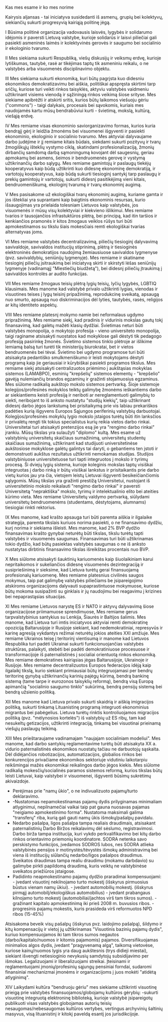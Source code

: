 Kas mes esame ir ko mes norime


Kairysis aljansas - tai iniciatyva susidedanti iš asmenų, grupių bei kolektyvų, siekiančių sukurti progresyvią kairiąją politinę jėgą.

I Būsima politinė organizacija vadovausis laisvės, lygybės ir solidarumo idėjomis ir paversti Lietuvą valstybe, kurioje solidarūs ir laisvi piliečiai gali pasiekti asmeninės laimės ir kolektyvinės gerovės ir saugumo bei socialinio ir ekologinio tvarumo.

II Mes siekiama sukurti Respubliką, viešų diskusijų ir veiksmų erdvę, kurioje lytiškumas, tautybė, rasė ar tikėjimas taptų tik asmeniniu reikalu, o ne valstybės arba visuomenės disciplinavimo objektu.

III Mes siekiama sukurti ekonomiką, kuri būtų pagrįsta kuo didesniu ekonomikos demokratizavimu bei aiškia, politiškai apspręsta skirtimi tarp sričių, kuriose turi veikti rinkos taisyklės, aktyviu valstybės vaidmeniu užtikrinant visiems vienodą ir sąžiningą rinkos veikimą šiose srityse. Mes siekiame apibrėžti ir atskirti sritis, kurios būtų laikomos viešuoju gėriu ("commons") - taigi dalykais, procesais bei sąvokomis, kuriais mes naudojamės kartu mūsų bendrabūviui kurti - švietimą, mokslą, kultūrą, viešąją erdvę.

IV Mes remiame visas ekonominio saviorganizavimo formas, kurios kuria bendrąjį gėrį ir leidžia žmonėms bei visuomenei išgyventi ir pasiekti ekonominio, ekologinio ir socialinio tvarumo. Mes aktyviai dalyvaujame darbo judėjime ir jį remiame kitais būdais, siekdami sukurti pozityvų ir tvarų žmogiškųjų išteklių vystymo ciklą, skatindami profesionalizaciją, žmonių dirbančių samdomą darbą sąmoningumą kovojant dėl saugesnių, geriau apmokamų bei asmens, šeimos ir bendruomenės gerovę ir vystymą užtikrinančių darbo sąlygų. Mes remiame gamintojų ir paslaugų tiekėjų kooperatyvus kaip būdą užtikrinti kuo didesnę ekonominę demokratiją, ir vartotojų kooperatyvus, kaip būdą sukurti tiesioginį santykį tarp paslaugų ir prekių gamintojų ir vartotojų, sukurti didesnį pasitikėjimą vieni kitais, bendruomeniškumą, ekologinį tvarumą ir tvarų ekonominį augimą. 

V Mes pasisakome už ekologiškai tvarų ekonominį augimą, kuriame gamta ir jos ištekliai yra suprantami kaip baigtinis ekonominis resursas, kurio išsaugojimas yra prielaida tolesniam Lietuvos kaip valstybės, jos visuomenės ir mūsų visų kolektyviai ir kiekvieno išlikimui. Mes remiame tvarios ir tausojančios infrastuktūros plėtrą, bei principą, kad itin taršios ir kenkiančios pramonės ir kitos žmogaus veiklos rūšys turi būti apmokestinamos su tikslu šiais mokesčiais remti ekologiškai tvarias alternatyvas joms.

VI Mes remiame valstybės decentralizavimą, piliečių tiesioginį dalyvavimą savivaldoje, savivaldos institucijų stiprinimą, plėtrą ir tiesioginės elektroninės demokratijos naudojimą žemiausiuose savivaldos lygmenyse (pvz. savivaldybių, seniūnijų lygmenyje). Mes remiame ir skatiname tiesioginį piliečių įsitraukimą bei iniciatyvą skirti ir skirstyti lėšas seniūnijų lygmenyje (vadinamąjį "Miestiečių biudžetą"), bei didesnį piliečių įtraukimą į savivaldos kontrolės ar audito funkcijas.

VII Mes remiame žmogaus teisių plėtrą lygių teisių, lyčių lygybės, LGBTIQ klausimais. Mes manome kad valstybė privalo užtikrinti lygias, vienodas ir visuotines teises į lygų teisinį pripažinimą, reprodukcinę sveikatą, apsaugą nuo smurto, apsaugą nuo diskriminacijos dėl lyties, tautybės, rasės, religijos ar kitų identiteto aspektų. 

VIII   Mes remiame platesnį mokymo namie bei neformalaus ugdymo pripražinimą. Mes remiame siekį, kad pradinis ir vidurinis mokslas gautų tokį finansavimą, kad galėtų mažėti klasių dydžiai.
Švietimas neturi būti valstybės monopolija, o mokytojo profesija - vieno universiteto monopolija, taigi raginame atsisakyti nuostatos kad mokyklose gali dėstyti tik pedagogo profesiją pasirinkę žmonės. Švietimo sistemos tinklo plėtroje ar išlikime lemiamą balsą turi turėti tik ministerijų biurokratai, bet ir vietos bendruomenės bei tėvai. Švietimo bei ugdymo programose turi būti atsisakyta pedantiško smulkmeniškumo ir leisti mokytojams dėstyti programą kaip jie geriausiai ir kūrybiškai pasiekti programos tikslus. Mes remiame siekį atsisakyti centralizuotos priėmimo į aukštąsias mokyklas sistemos (LAMABPO), esminių "krepšelių" sistemos elementų - "krepšelio" gavėją nulemiančių brandos egzaminų ir gražinti stojamuosius egzaminus. Mes siūlome radikalią aukštojo mokslo sistemos pertvarką. Šioje sistemoje kolegijos/profesinės mokyklos teiktų galimybę žmonėms ieškantiems darbo ar siekiantiems keisti profesiją ir neriboti ar nereglamentuoti galimybių to siekti, neribojant to iš anksto nustatytu "studijų kiekių", taip užtikrinant didesnį darbo jėgos lankstumą bei prisitaikymą prie vis labiau prekariškos padėties kurią išgyvens Europos Sąjungos periferinių valstybių darbuotojai. Kolegijos/profesinės mokyklų lygio mokslo įstaigos turėtų būti itin lanksčios ir privalėtų rengti tik tokius specialistus kurių reikia vietos darbo rinkai. Universitetai turi atsisakyti pretenzijos esą jie yra "rengimo darbo rinkai" įrankiu. Mūsų tikslas yra sulaužyti "diplomo" kultą. Mes esame už valstybinių universitetų skaičiaus sumažinimą, universitetų studentų skaičiaus sumažinimą, užtikrinant kad studijuoti universitetinėse aukštosiose mokyklose galėtų galintys tai daryti, o gebantiems ten įstoti ir demonstruoti aukštus rezultatus užtikrinti nemokamas studijas. Studijos valstybiniuose universitetuose turi tapti integruotos į mokslo ir tyrimų procesą. Ši dviejų lygių sistema, kurioje koleginis mokslas taptų visiškai integruotas į darbo rinką ir būtų visiškai lankstus ir prisitaikantis prie darbo vietų kurios jau yra čia, vietojem leistų Lietuvai išgyventi besikeičiančiomis sąlygomis. Mūsų tikslas yra gražinti prestižą Universitetui, nustojant iš universitetinio mokslo reikalauti "rengimo darbo rinkai" ir paversti Universitetą "nepraktiška" mokslo, tyrimų ir intelektualinio elito bei ateities kūrimo vieta. Mes remiame Universitetų valdymo pertvarką, siūlydami universitetų bendruomenėms (studentams, dėstytojams, alumnams) tiesiogiai rinkti rektorius.

IX Mes manome, kad krašto apsauga turi būti paremta aiškia ir ilgalaike strategija, paremta tikslais kuriuos norima pasiekti, o ne finansavimo dydžiu, kurį norima ir siekiama išleisti. Mes manome, kad 2% BVP dydžio finansavimas krašto gynybai neturėtų būti tikslas, tikslu turėtų tapti valstybės ir visuomenės saugumas. Finansavimas turi būti užtikrinamas tokio dydžio, kad būtų pasiektas valstybės saugumas o ne iš anksto nustatytas dirbtinis finansavimo tikslas išreikštas procentais nuo BVP. 

X Mes siūlome atsisakyti šauktinių kariuomenės kaip šiuolaikiniam karui nepritaikomos ir sukeliančios didesnę visuomenės dezintegraciją ir susipriešinimą ir sieksime, kad Lietuva turėtų gerai finansuojamą profesionalų kariuomenę. Mes remiame platesnius civilinės saugos mokymus, taip pat galimybę valstybės piliečiams be įsipareigojimo atskiroms organizacijoms dalyvauti supaprastintuose mokymuose, kuriose būtų mokoma susipažinti su ginklais ir jų naudojimu bei reagavimu į krizines bei nepaprastąsias situacijas.

XI   Mes remiame Lietuvos narystę ES ir NATO ir aktyvų dalyvavimą šiose organizacijose priimamuose sprendimuose, Mes remiame gerus tarpvalstybinius santykius su Lenkija, Šiaurės ir Baltijos šalimis. 
Mes manome, kad Lietuva turi imtis iniciatyvos aktyviai remti demokratinę opoziciją Baltarusijoje ir Rusijoje siekiant, kad nedemokratiniai, represyvūs ir karinę agresiją vykdantys režimai neturėtų jokios ateities XXI amžiuje. Mes remiame Ukrainos teisę į teritorinį vientisumą ir manome kad Lietuvos Respublika turi padėti Ukrainai sukurti funkcionuojančias valstybės struktūras, palaikyti, stebėti bei padėti demokratiniuose procesuose ir transformacijoje iš paternalistinės į socialiai orientuotą rinkos ekonomiką.
Mes remiame demokratines kairiąsias jėgas Baltarusijoje, Ukrainoje ir Rusijoje. 
Mes remiame decentralizuotos Europos federacijos idėją kaip ilgalaikį tikslą, kurio siekiant primiausiai būtų integruojamasi per bendrų teritorinę gynybą užtikrinančių karinių pajėgų kūrimą, bendrą bankinę sistemą (tame tarpe ir eurozonos taisyklių reformą), bendrą visą Europą apimančią "socialinio saugumo tinklo" sukūrimą, bendrą pensijų sistemą bei bendrą užsienio politiką.

XII Mes manome kad Lietuva privalo sukurti skaidrią ir aiškią imigracijos politiką, sukurti tinkamą Lituanistinę programą integruoti ekonominius migrantus bei pabėgelius. Lietuva turėtų rinktis kontroliuojamos migracijos politiką (pvz. "mėlynosios kortelės") iš valstybių už ES ribų, tam kad nesukeltų getizacijos, užtikrinti integraciją, tinkamą bei visuotinai prieinamą viešųjų paslaugų teikimą. 

XIII Mes prieštaraujame vadinamajam "naujajam socialiniam modeliui". Mes manome, kad darbo  santykių reglamentavime turėtų būti atsisakyta XX a. vidurio paternalistinės ekonomikos nuostatų tačiau ne darbuotojų sąskaita. Dėl didėjančios robotizacijos, automatizacijos, globalios rinkos bei konkurencijos privačiame ekonomikos sektoriuje vidutiniu laikotarpiu reikšmingai mažės ekonomikai reikalingos darbo jėgos kiekis. Mes siūlome radikalią mokesčių/socialinės paramos sistemos reformą, kurios tikslas būtų leisti Lietuvai, kaip valstybei ir visuomenei, išgyventi būsimų sukrėtimų akivaizdoje.
- Perėjimas prie "namų ūkio", o ne indivualizuoto pajamų/turto deklaravimo.
- -Nustatomas nepamokestinamas pajamų dydis prilyginamas minimaliam atlyginimui, nepilnamečiai vaikai taip pat gauna nuosavas pajamas "neigiamo apmokestinimo forma". Nustatoma maksimali galima "transferų" riba, kurią gali gauti namų ūkis išmokų/pašalpų pavidalu.
- Nedarbo pašalpa, ligos pašalpa tampa realiais draudimais, atsisakant paternalistinių Darbo Biržos reikalavimų dėl sėslumo, registravimosi. Darbo birža tampa institucija, kuri vykdo perkvalifikavimo bei kitų darbo rinkos orientavimo priemonių koordinatore. SODRA netenka savo perskistymo funkcijos, įvedamos SODROS lubos, nes SODRA atlieka valstybinės pensijos ir motinystės/tėvystės išmokų administravimą bei viena iš institucijų siūlančių nedarbo/ligos pašalpos draudimus. Sveikatos draudimas tampa realiu draudimu (mokamu darbdavio) su galimybe pirkti papildomą draudimą, kuris veiktų ne valstybinėse sveikatos priežiūros įstaigose.
- Padidinto neapmokestinamo pajamų dydžio praradimai kompensuojami:
      - įvedant visuotinį nekilnojamo turto mokestį (išskyrus pirmuosius būstus vienam namų ūkiui).
      - įvedant automobilių mokestį. (išskyrus pirmąjį automobilį/ekologiškus automobilius)
      - įvedant prabangaus kilnojamo turto mokestį (automobiliai/jachtos virš tam tikros sumos).
      - gražinant kapitalo apmokestinimą iki prieš 2008 m. buvusios ribos.
      - progresinis pajamų mokestis, kuris prasideda virš reformuotos NPD ribos (15-45%)

Atsisakoma beveik visų pašalpų (išskyrus pvz. laidojimo pašalpą), šildymo ir kitų kompensacijų ir vietoj jų užtikrinamas "Visuotinis bazinių pajamų dydis", kuriuo kompensuojamos iki tam tikros sumos negautos (darbo/kapitalo/nuomos ir kitomis pajamomis) pajamos. 
Diversifikuojamas minimalios algos dydis, įvedant "pragyvenamą algą", taikomą vietovėse, kuriose kainų/nuomos lygis yra daug aukštesnis (trys didieji miestai), siekiant išvengti netiesioginio nevykusių samdytojų subsidijavimo per išmokas.
Legalizuojami ir liberalizuojami streikai. Įteisinami ir reglamentuojami įmonių/profesinių sąjungų pensiniai forndai, sudaromi finansiniai mechanizmai įmonėms ir organizacijoms į juos  mokėti "atidėtą atlyginimą".

XIV Laikydami kultūra "bendruoju gėriu" mes siekiame užtikrinti visuotinę prieigą prie valstybės finansuojamos/globojamų kultūros gėrybių:
    -sukurti visuotinę integruotą elektroninę biblioteką, kurioje valstybė įsipareigotų publikuoti visas valstybės globojamas autorių teisių nesaugomas/nebesaugomas kultūros vertybes, vertingus archyvinių šaltinių masyvus, visą lituanistinį ir kitokį paveldą esantį jos jurisdikcijoje.

